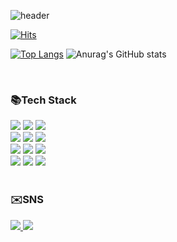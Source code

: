 <div>

  ![header](https://capsule-render.vercel.app/api?type=Waving&color=auto&height=300&section=header&text=Drop%20the%20bit&fontSize=80&desc=Bit%20GitHub%20Profile&descAlignY=20)

  [![Hits](https://hits.seeyoufarm.com/api/count/incr/badge.svg?url=https%3A%2F%2Fgithub.com%2FYebinYun&count_bg=%23A9E77A&title_bg=%23FF9E9E&icon=ghostery.svg&icon_color=%23FFFFFF&title=hits&edge)](https://hits.seeyoufarm.com)

  [![Top Langs](https://github-readme-stats.vercel.app/api/top-langs/?username=YebinYun&layout=donut&theme=vue)](https://github.com/YebinYun/github-readme-stats) ![Anurag's GitHub stats](https://github-readme-stats.vercel.app/api?username=YebinYun&show_icons=true&theme=vue)

  <br>

  ### 📚Tech Stack
  <img src="https://img.shields.io/badge/Next.js-000000?style=for-the-badge&logo=Next.js&logoColor=white"/> 
  <img src="https://img.shields.io/badge/Typescript-3178C6?style=for-the-badge&logo=Typescript&logoColor=white"/> 
  <img src="https://img.shields.io/badge/React-61DAFB?style=for-the-badge&logo=react&logoColor=white"/> 
  <br>
  <img src="https://img.shields.io/badge/Node.js-43853D?style=for-the-badge&logo=node.js&logoColor=white"/> 
  <img src="https://img.shields.io/badge/JavaScript-F7DF1E?style=for-the-badge&logo=JavaScript&logoColor=white"/> 
  <img src="https://img.shields.io/badge/ReactQuery-FF4154?style=for-the-badge&logo=reactquery&logoColor=white"/> 
  <br>
  <img src="https://img.shields.io/badge/mui-007FFF?style=flat-square&logo=mui&logoColor=white"/> 
  <img src="https://img.shields.io/badge/StyledComponents-DB7093?style=flat-square&logo=Styledcomponents&logoColor=white"/>
  <img src="https://img.shields.io/badge/Tailwind-06B6D4?style=flat-square&logo=Tailwind CSS&logoColor=white"/> 
  <br>
  <img src="https://img.shields.io/badge/MySQL-4479A1?style=flat-square&logo=mysql&logoColor=white"/>
  <img src="https://img.shields.io/badge/C-00599C?style=flat-square&logo=c&logoColor=white"/> 
  <img src="https://img.shields.io/badge/MongoDB-4EA94B?style=flat-square&logo=mongodb&logoColor=white"/> 
  <br>
  <br>
  
  ### ✉️SNS
  <a href="https://velog.io/@yebind">
    <img src="https://img.shields.io/badge/Velog-20C997?style=flat-square&logo=velog&logoColor=white&link=https://velog.io/@yebind"/>
  </a>
  <a href="mailto:yebind3308@gmail.com">
    <img src="https://img.shields.io/badge/Gmail-EA4335?style=flat-square&logo=gmail&logoColor=white&link=mailto:yebind3308@gmail.com"/>
  </a>
  </div>
  <br>
